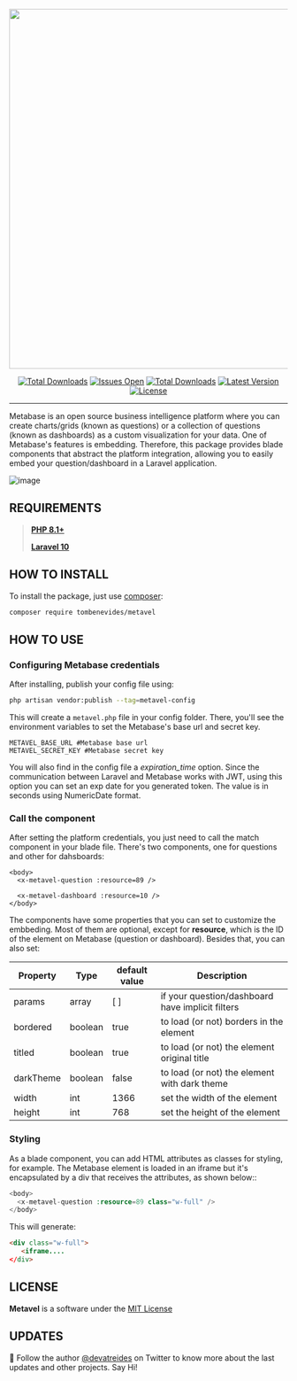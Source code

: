 <p align="center"><a href="https://github.com/tombenevides" target="_blank"><img src="https://banners.beyondco.de/Metavel.png?theme=light&packageManager=composer+require&packageName=tombenevides%2Fmetavel&pattern=architect&style=style_1&description=Simple+way+to+integrate+Metabase+with+Laravel&md=1&showWatermark=0&fontSize=100px&images=chart-pie" width="650"></a></p>

<p align="center">
  <a href="https://github.com/tombenevides/metavel/actions"><img alt="Total Downloads" src="https://github.com/tombenevides/metavel/actions/workflows/tests.yml/badge.svg?branch=main"></a>
  <a href="https://github.com/tombenevides/metavel/issues"><img alt="Issues Open" src="https://img.shields.io/github/issues/tombenevides/metavel"></a>
  <a href="https://packagist.org/packages/tombenevides/metavelr"><img alt="Total Downloads" src="https://img.shields.io/packagist/dt/tombenevides/metavel"></a>
  <a href="https://packagist.org/packages/tombenevides/metavel"><img alt="Latest Version" src="https://img.shields.io/packagist/v/tombenevides/metavel"></a>
  <a href="https://packagist.org/packages/tombenevides/metavel"><img alt="License" src="https://img.shields.io/packagist/l/tombenevides/metavel"></a>
</p>

---

Metabase is an open source business intelligence platform where you can create charts/grids (known as questions) or a collection of questions (known as dashboards) as a custom visualization for your data. One of Metabase's features is embedding. Therefore, this package provides blade components that abstract the platform integration, allowing you to easily embed your question/dashboard in a Laravel application.

![image](https://user-images.githubusercontent.com/18440704/226209981-defde2b1-5fb3-42da-8d6f-f9088f68e10f.png)



## REQUIREMENTS
> **[PHP 8.1+](https://www.php.net/releases/)**
>
> **[Laravel 10](https://github.com/laravel/laravel)**


## HOW TO INSTALL

To install the package, just use [composer](https://getcomposer.org):

```bash
composer require tombenevides/metavel
```

## HOW TO USE

### Configuring Metabase credentials

After installing, publish your config file using:

```bash
php artisan vendor:publish --tag=metavel-config
```

This will create a `metavel.php` file in your config folder. There, you'll see the environment variables to set the Metabase's base url and secret key.

```env
METAVEL_BASE_URL #Metabase base url
METAVEL_SECRET_KEY #Metabase secret key
```

You will also find in the config file a *expiration_time* option. Since the communication between Laravel and Metabase works with JWT, using this option you can set an exp date for you generated token. The value is in seconds using NumericDate format. 

### Call the component

After setting the platform credentials, you just need to call the match component in your blade file. There's two components, one for questions and other for dahsboards:

```blade
<body>
  <x-metavel-question :resource=89 />
  
  <x-metavel-dashboard :resource=10 />
</body>
```

The components have some properties that you can set to customize the embbeding. Most of them are optional, except for **resource**, which is the ID of the element on Metabase (question or dashboard). Besides that, you can also set:

| Property  | Type    | default value | Description                                      |
|-----------|---------|---------------|--------------------------------------------------|
| params    | array   | [ ]           | if your question/dashboard have implicit filters |
| bordered  | boolean | true          | to load (or not) borders in the element          |
| titled    | boolean | true          | to load (or not) the element original title      |
| darkTheme | boolean | false         | to load (or not) the element with dark theme     |
| width     | int     | 1366          | set the width of the element                     |
| height    | int     | 768           | set the height of the element                    |

### Styling

As a blade component, you can add HTML attributes as classes for styling, for example. The Metabase element is loaded in an iframe but it's encapsulated by a div that receives the attributes, as shown below::

```php
<body>
  <x-metavel-question :resource=89 class="w-full" />
</body>
```

This will generate:

```html
<div class="w-full">
   <iframe....
</div>
```

## LICENSE

**Metavel** is a software under the [MIT License](LICENSE)

## UPDATES

👋 Follow the author [@devatreides](https://twitter.com/devatreides) on Twitter to know more about the last updates and other projects. Say Hi!

